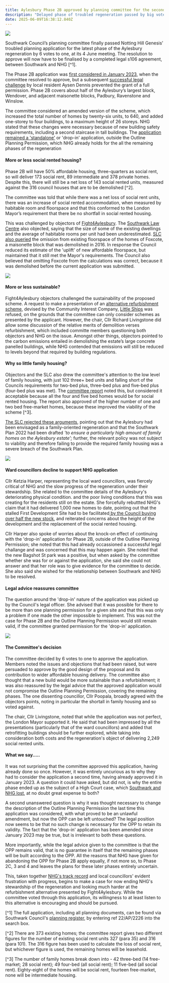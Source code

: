 ```yaml
---
title: Aylesbury Phase 2B approved by planning committee for the second time
description: "Delayed phase of troubled regeneration passed by big vote "
date: 2025-06-09T16:38:12.840Z
---
```

![](img/wendover_and_nhg_proposal_phase_2b_22ap2226.png)

Southwark Council’s planning committee finally passed Notting Hill Genesis’ troubled planning application for the latest phase of the Aylesbury regeneration by 6 votes to one, at its 4 June meeting.  The resolution to approve will now have to be finalised by a completed legal s106 agreement, between Southwark and NHG [^1].

The Phase 2B application was [first considered in January 2023](https://moderngov.southwark.gov.uk/ieListDocuments.aspx?CId=119&MId=7308&Ver=4), when the committee resolved to approve, but a subsequent [successful legal challenge](https://www.35percent.org/posts/ayllesbury-planning-decision-quashed/) by local resident Aysen Dennis prevented the grant of a full permission.  Phase 2B  covers about half of the Aylesbury’s largest block, Wendover, and adjacent maisonette blocks, Padbury, Ravenstone and Winslow.

The committee considered an amended version of the scheme, which increased the total number of homes by twenty-six units, to 640, and added one-storey to four buildings, to a maximum height of 26 storeys.  NHG stated that these changes were necessary because of  new building safety requirements, including a second staircase in tall buildings.  The [application remained a 'standalone'](https://www.35percent.org/posts/aylesbury-estate-legal-challenge-goes-to-the-high-court/) or 'drop-in' application, outside the Outline Planning Permission, which NHG already holds for the all the remaining phases of the regeneration

#### More or less social rented housing?

Phase 2B will have 50% affordable housing, three-quarters as social rent, so will deliver 173 social rent, 89 intermediate and 378 private homes.  Despite this, there will still be a net loss of 143 social rented units, measured against the 316 council houses that are to be demolished [^2].   

The committee was told that while there was a net loss of social rent units, there was an increase of social rented accommodation, when measured by habitable room and floorspace and that this conformed to the London Mayor’s requirement that there be no shortfall in social rented housing.

This was challenged by objectors of [Fight4Aylesbury](https://www.instagram.com/fight4aylesbury/).  The [Southwark Law Centre](https://www.southwarklawcentre.org.uk/) also objected, saying that the size of some of the existing dwellings and the average of habitable rooms per unit had been underestimated.  [SLC also queried](https://planning.southwark.gov.uk/online-applications/files/7A2D6171119C937B95CB751E37AD25A8/pdf/22_AP_2226-OBJECTION-4068338.pdf) the omission from existing floorspace of the homes of Foxcote, a maisonette block that was demolished in 2016.  In response the Council reduced its estimate of the 'uplift' of new affordable floorspace, but maintained that it still met the Mayor's requirements.  The Council also believed that omitting Foxcote from the calculations was correct, because it was demolished before the current application was submitted.

![](img/fight4aylesbury.png)

#### More or less sustainable?

Fight4Aylesbury objectors challenged the sustainability of the proposed scheme. A request to make a presentation of an [alternative refurbishment scheme](https://www.little-ships.org/locations/southwark/aylesbury-estate/), devised by the Community Interest Company, [Little Ships](https://www.little-ships.org/) was refused, on the grounds that the committee can only consider schemes as presented by the applicant.  However, the chair, Cllr Richard Livingstone did allow some discussion of the relative merits of demolition verses refurbishment, which included committe members questioning both objectors and NHG on the issue.   Amongst other things, objectors pointed to the carbon emissions entailed in demolishing the estate’s large concrete panelled buildings, while NHG contended that emissions will still be reduced to levels beyond that required by building regulations. 

#### Why so little family housing?

Objectors and the SLC also drew the committee's attention to the low level of family housing, with just 102 three+ bed units and falling short of the Councils requirements for two-bed plus, three-bed plus and five-bed plus (four-bed plus was met).  The [committee report](https://moderngov.southwark.gov.uk/documents/s127006/Report%20Aylesbury%20Estate%20Site%20Phase%202B%20-%20Land%20Bounded%20By%20Thurlow%20Street%20Albany%20Road%20Kinglake%20Stree.pdf) noted this, but considered it acceptable because all the four and five bed homes would be for social rented housing.  The report also approved of the higher number of one and two bed free-market homes, because these improved the viability of the scheme [^3].  

[The SLC rejected these arguments](https://planning.southwark.gov.uk/online-applications/files/7A2D6171119C937B95CB751E37AD25A8/pdf/22_AP_2226-OBJECTION-4068338.pdf), pointing out that the Aylesbury had been envisaged as a family-oriented regeneration and that the Southwark Plan 2022 had been drafted *'to ensure a particularly high amount of family homes on the Aylesbury estate';* further, the relevant policy was not subject to viability and therefore failing to provide the required family housing was a severe breach of the Southwark Plan.  

![](img/little_ship_proposal_for_wendover_june_2025.png)

#### Ward councillors decline to support NHG application

Cllr Ketzia Harper, representing the local ward councillors, was fiercely critical of NHG and the slow progress of the regeneration under their stewardship.  She related to the committee details of the Aylesbury's deteriorating physical condition. and the poor living conditions that this was creating for the residents still on the estate.  She forcefully rebuttted NHG's claim that it had delivered 1,000 new homes to date, pointing out that the stalled First Development Site had to be facilitated[ by the Council buying over half the new stock](https://www.35percent.org/posts/2020-07-09-aylesbury-estate-fds-variation/), and reiterated concerns about the height of the development and the replacement of the social rented housing. 

Cllr Harper also spoke of worries about the knock-on effect of continuing with the 'drop-in' application for Phase 2B, outside of the Outline Planning Permission; she noted that this had already occassioned a successful legal challange and was concerned that this may happen again.  She noted that the new Bagshot St park was a positive, but when asked by the committee whether she was for or against the application, she said she could not answer and that her role was to give evidence for the committee to decide.  She also said she wished for the relationship between Southwark and NHG to be resolved.

#### Legal advice reassures committee

The question around the 'drop-in' nature of the application was picked up by the Council's legal officer.  She advised that it was possible for there to be more than one planning permission for a given site and that this was only a problem if one made the other impossible to implement.  This was not the case for Phase 2B and the Outline Planning Permission would still remain valid, if the committee granted permission for the 'drop-in' application.

![](img/southwark-council-planning-committee-major-applications-a-04-jun-25-youtube-google-chrome-09_06_2025-16_13_07.png)

#### The Committee's decision

The committee decided by 6 votes to one to approve the application.  Members noted the issues and objections that had been raised, but were persuaded to approve by the good design of the proposal and its contribution to wider affordable housing delivery.  The committee also thought that a new build would be more sutainable than a refurbishment; it was also reassured by the legal advice that the approved application would not compromise the Outline Planning Permission, covering the remaining phases.  The one dissenting councillor, Cllr Poopala, broadly agreed with the objectors points, noting in particular the shortall in family housing and so voted against.

The chair, Cllr Livingstone, noted that while the application was not perfect, the London Mayor supported it.  He said that had been impressed by all the presentations (particularly that of the ward councillors) and added that retrofitting buildings should be further explored, while taking into consideration both costs and the regeneration's object of delivering 2,249 social rented units.  

#### What we say.....

It was not surprising that the committee approved this application, having already done so once.  However, it was entirely uncurious as to why they had to consider the application a second time, having already approved it in January 2023.  A question it could have asked, but did not, is why the entire phase ended up as the subject of a High Court case, which [Southwark and NHG lost](https://www.35percent.org/posts/ayllesbury-planning-decision-quashed/), at no doubt great expense to both?

A second unanswered question is why it was thought necessary to change the description of the Outline Planning Permission the last time this application was considered, with what proved to be an unlawful amendment, but now the OPP can be left untouched?  The legal position now seems to be that no such change is necessary for the OPP to retain its validity.  The fact that the 'drop-in' application has been amended since January 2023 may be true, but is irrelevant to both these questions.

More importantly, while the legal advice given to the committee is that the OPP remains valid, that is no guarantee in itself that the remaining phases will be built according to the OPP.  All the reasons that NHG have given for abandoning the OPP for Phase 2B apply equally, if not more so, to Phase 2C, 3 and 4 and leaves the plans for these later phases entirely uncertain.

This, taken together [NHG's track record](https://www.35percent.org/posts/aylesbury-regeneration-fails-to-deliver-affordable-and-family-housing/) and local councillors' evident frustration with progress, begins to make a case for now ending NHG's stewardship of the regeneration and looking much harder at the refurbishment alternative presented by Fight4Aylesbury.  While the committee voted through this application, its willingness to at least listen to this alternative is encouraging and should be pursued.

[^1] The full application, including all planning documents, can be found via Southwark Council's [planning register](https://planning.southwark.gov.uk/online-applications/), by entering ref 22/AP/2226 into the search box.

[^2] There are 373 existing homes; the committee report gives two different figures for the number of existing social rent units 327 (para 35) and 316 (para 101).  The 316 figure has been used to calculate the loss of social rent, but whichever figure is used, the remaining homes will be leasehold. 

[^3] The number of family homes break down into -  42 three-bed (14 free-market; 28 social rent); 49 four-bed (all social rent); 11 five-bed (all social rent).  Eighty-eight of the homes will be social rent, fourteen free-market, none will be intermediate housing.